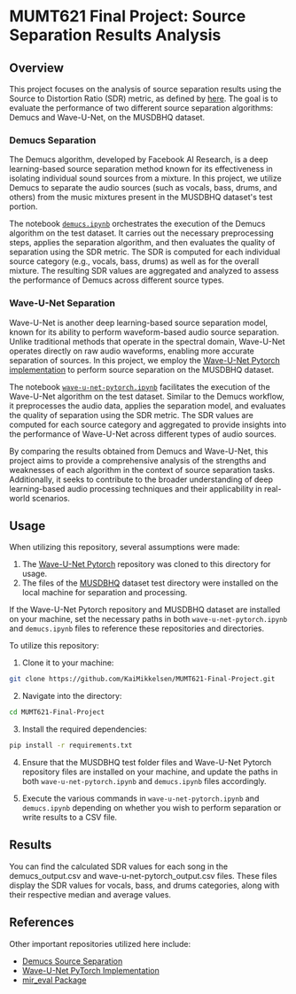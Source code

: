 
# MUMT621 Final Project: Source Separation Results Analysis

## Overview

This project focuses on the analysis of source separation results using the Source to Distortion Ratio (SDR) metric, as defined by [here](https://ieeexplore.ieee.org/document/1643671). The goal is to evaluate the performance of two different source separation algorithms: Demucs and Wave-U-Net, on the MUSDBHQ dataset.

### Demucs Separation
The Demucs algorithm, developed by Facebook AI Research, is a deep learning-based source separation method known for its effectiveness in isolating individual sound sources from a mixture. In this project, we utilize Demucs to separate the audio sources (such as vocals, bass, drums, and others) from the music mixtures present in the MUSDBHQ dataset's test portion.

The notebook [`demucs.ipynb`](demucs.ipynb) orchestrates the execution of the Demucs algorithm on the test dataset. It carries out the necessary preprocessing steps, applies the separation algorithm, and then evaluates the quality of separation using the SDR metric. The SDR is computed for each individual source category (e.g., vocals, bass, drums) as well as for the overall mixture. The resulting SDR values are aggregated and analyzed to assess the performance of Demucs across different source types.

### Wave-U-Net Separation
Wave-U-Net is another deep learning-based source separation model, known for its ability to perform waveform-based audio source separation. Unlike traditional methods that operate in the spectral domain, Wave-U-Net operates directly on raw audio waveforms, enabling more accurate separation of sources. In this project, we employ the [Wave-U-Net Pytorch implementation](https://github.com/f90/Wave-U-Net-Pytorch) to perform source separation on the MUSDBHQ dataset.

The notebook [`wave-u-net-pytorch.ipynb`](wave-u-net-pytorch.ipynb) facilitates the execution of the Wave-U-Net algorithm on the test dataset. Similar to the Demucs workflow, it preprocesses the audio data, applies the separation model, and evaluates the quality of separation using the SDR metric. The SDR values are computed for each source category and aggregated to provide insights into the performance of Wave-U-Net across different types of audio sources.

By comparing the results obtained from Demucs and Wave-U-Net, this project aims to provide a comprehensive analysis of the strengths and weaknesses of each algorithm in the context of source separation tasks. Additionally, it seeks to contribute to the broader understanding of deep learning-based audio processing techniques and their applicability in real-world scenarios.

## Usage

When utilizing this repository, several assumptions were made:

1. The [Wave-U-Net Pytorch](https://github.com/f90/Wave-U-Net-Pytorch) repository was cloned to this directory for usage.
2. The files of the [MUSDBHQ](https://sigsep.github.io/datasets/musdb.html#musdb18-compressed-stems) dataset test directory were installed on the local machine for separation and processing.

If the Wave-U-Net Pytorch repository and MUSDBHQ dataset are installed on your machine, set the necessary paths in both `wave-u-net-pytorch.ipynb` and `demucs.ipynb` files to reference these repositories and directories.

To utilize this repository:

1. Clone it to your machine:

```bash
git clone https://github.com/KaiMikkelsen/MUMT621-Final-Project.git
```

2. Navigate into the directory:

```bash
cd MUMT621-Final-Project
```

3. Install the required dependencies:

```bash
pip install -r requirements.txt
```

4. Ensure that the MUSDBHQ test folder files and Wave-U-Net Pytorch repository files are installed on your machine, and update the paths in both `wave-u-net-pytorch.ipynb` and `demucs.ipynb` files accordingly.

5. Execute the various commands in `wave-u-net-pytorch.ipynb` and `demucs.ipynb` depending on whether you wish to perform separation or write results to a CSV file.

## Results

You can find the calculated SDR values for each song in the demucs_output.csv and wave-u-net-pytorch_output.csv files. These files display the SDR values for vocals, bass, and drums categories, along with their respective median and average values.


## References

Other important repositories utilized here include:

- [Demucs Source Separation](https://github.com/facebookresearch/demucs?tab=readme-ov-file)
- [Wave-U-Net PyTorch Implementation](https://github.com/f90/Wave-U-Net-Pytorch)
- [mir_eval Package](https://github.com/craffel/mir_eval)

